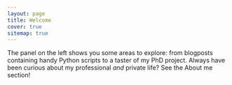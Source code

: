 ```yaml
---
layout: page
title: Welcome
cover: true
sitemap: true
---
```


The panel on the left shows you some areas to explore: from blogposts containing handy Python scripts to a taster of my PhD project. Always have been curious about my professional _and_ private life? See the About me section!
